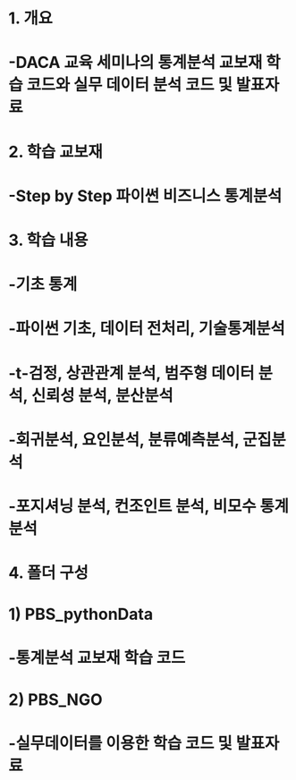 # 1. 개요
# -DACA 교육 세미나의 통계분석 교보재 학습 코드와 실무 데이터 분석 코드 및 발표자료
#
# 2. 학습 교보재
# -Step by Step 파이썬 비즈니스 통계분석
#
# 3. 학습 내용
# -기초 통계
# -파이썬 기초, 데이터 전처리, 기술통계분석
# -t-검정, 상관관계 분석, 범주형 데이터 분석, 신뢰성 분석, 분산분석
# -회귀분석, 요인분석, 분류예측분석, 군집분석
# -포지셔닝 분석, 컨조인트 분석, 비모수 통계분석
#
# 4. 폴더 구성
# 1) PBS_pythonData
# -통계분석 교보재 학습 코드
# 2) PBS_NGO
# -실무데이터를 이용한 학습 코드 및 발표자료
